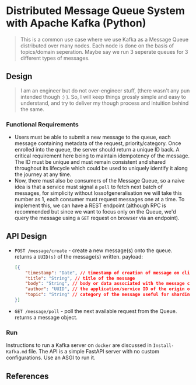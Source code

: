 # Distributed Message Queue System with Apache Kafka (Python)
> This is a common use case where we use Kafka as a Message Queue distributed over many nodes. Each node
> is done on the basis of topics/domain seperation. Maybe say we run 3 seperate queues for 3 different types 
> of messages.

## Design
> I am an engineer but do not over-engineer stuff, (there wasn't any pun intended though :) ). So, I will keep
> things grossly simple and easy to understand, and try to deliver my though process and intuition behind the same.

### Functional Requirements
* Users must be able to submit a new message to the queue, each message containing metadata of the request, priority/category. Once enrolled into the queue, the server should return a unique ID back. A critical requirement here being to maintain idempotency of the message. The ID must be unique and must remain consistent and shared throughout its lifecycle which could be used to uniquely identify it along the journey at any time.
* Now, there must also be consumers of the Message Queue, so a naive idea is that a service must signal a `poll` to fetch next batch of messages, for simplicity without lossofgeneralisation we will take this number as 1, each consumer must request messages one at a time. To implement this, we can have a REST endpoint (although RPC is recommended but since we want to focus only on the Queue, we'd query the message using a `GET` request on browser via an endpoint).

## API Design
* `POST /message/create` - create a new message(s) onto the queue. returns a `UUID(s)` of the message(s) written. payload:
    ```json
    [{
        "timestamp": "Date", // timestamp of creation of message on client
        "title": "String", // title of the message
        "body": "String", // body or data associated with the message could be a JSON String
        "author": "UUID", // the application/service ID of the origin of message
        "topic": "String" // category of the message useful for sharding/polling
    }]
    ```
* `GET /message/poll` - poll the next available request from the Queue. returns a message object.

### Run
Instructions to run a Kafka server on `docker` are discussed in `Install-Kafka.md` file. The API is a simple FastAPI server with no custom configurations. Use an ASGI to run it.

## References

